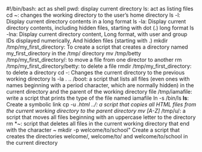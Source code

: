 #!/bin/bash: act as shell
pwd: display current directory
ls: act as listing files
cd ~: changes the working directory to the user’s home directory
ls -l: Display current directory contents in a long format
ls -la: Display current directory contents, including hidden files, starting with dot (.) long format
ls -lna: Display current directory content, Long format, with user and group IDs displayed numerically, And hidden files (starting with .)
mkdir /tmp/my_first_directory: To create a script that creates a directory named my_first_directory in the /tmp/ directory
mv /tmp/betty /tmp/my_first_directory/: to move a file from one director to another
rm /tmp/my_first_directory/betty: to delete a file
rmdir /tmp/my_first_directory: to delete a directory
cd -: Changes the current directory to the previous working directory
ls -la . .. /boot: a script that lists all files (even ones with names beginning with a period character, which are normally hidden) in the current directory and the parent of the working directory
file /tmp/iamafile: write a script that prints the type of the file named iamafile
ln -s /bin/ls __ls__: Create a symbolic link
cp -u *.html ../: a script that copies all HTML files from the current working directory to the parent directory
mv [A-Z]* /tmp/u/: a script that moves all files beginning with an uppercase letter to the directory
rm *~: script that deletes all files in the current working directory that end with the character ~
mkdir -p welcome/to/school" Create a script that creates the directories welcome/, welcome/to/ and welcome/to/school in the current directory
